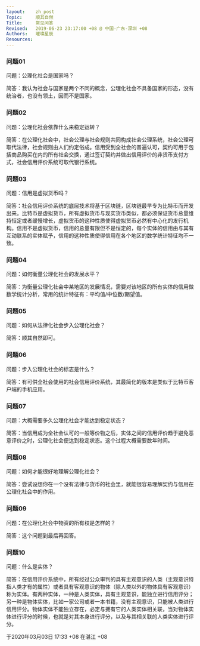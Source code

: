 ```yaml
---
layout:    zh_post
Topic:     顺其自然
Title:     常见问答
Revised:   2019-06-23 23:17:00 +08 @ 中国-广东-深圳 +08
Authors:   璀璨星辰
Resources:
---
```


### 问题01

问题：公理化社会是国家吗？

简答：我认为社会与国家是两个不同的概念，公理化社会不具备国家的形态，没有统治者，也没有领土，因而不是国家。

### 问题02

问题：公理化社会依靠什么来稳定运转？

简答：在公理化社会中，社会公理与社会规则共同构成社会公理系统，社会公理可取代法律，社会规则由人们约定俗成。信用受到全社会的普遍认可，契约可用于包括商品购买在内的所有社会交换，通过签订契约并做出信用评价的非货币支付方式，社会信用评价系统可取代银行系统。

### 问题03

问题：信用是虚拟货币吗？

简答：社会信用评价系统的底层技术将基于区块链，区块链最早专为比特币而开发出来。比特币是虚拟货币，所有虚拟货币与现实货币类似，都必须保证货币总量维持恒定或者缓慢增长，虚拟货币的这种性质使得虚拟货币必然有中心化的发行机构。信用不是虚拟货币，信用的总量有限但不是恒定的，每个实体的信用由与其有互动联系的实体赋予，信用的这种性质使得信用在各个地区的数学统计特征均不一致。

### 问题04

问题：如何衡量公理化社会的发展水平？

简答：为衡量公理化社会中某地区的发展情况，需要对该地区的所有实体的信用做数学统计分析，常用的统计特征有：平均值/中位数/期望值。

### 问题05

问题：如何从法律化社会步入公理化社会？

简答：顺其自然即可。

### 问题06

问题：步入公理化社会的标志是什么？

简答：有可供全社会使用的社会信用评价系统，其最简化的版本是类似于比特币客户端的手机应用。

### 问题07

问题：大概需要多久公理化社会才能达到稳定状态？

简答：当信用成为全社会认可的一般等价物之后，实体之间的信用评价趋于避免恶意评价之时，公理化社会便达到稳定状态。这个过程大概需要数年时间。

### 问题08

问题：如何才能很好地理解公理化社会？

简答：尝试设想你在一个没有法律与货币的社会里，就能很容易理解契约与信用在公理化社会中的作用。

### 问题09

问题：在公理化社会中物资的所有权是怎样的？

简答：这个问题到最后再回答。

### 问题10

问题：什么是实体？

简答：在信用评价系统中，所有经过公众审判的具有主观意识的人类（主观意识特指人类才有的属性）或者具有客观意识的物体（除人类以外的物体具有客观意识）称为实体。有两种实体，一种是人类实体，具有主观意识，能独立进行信用评分；另一种是物体实体，比如一家公司或者一本书籍，没有主观意识，只能被人类进行信用评分。物体实体不能独立存在，必定与拥有它的人类实体相关联，当对物体实体进行评分的时候，也就是对其本身进行评分，以及与其相关联的人类实体进行评分。

于2020年03月03日 17:33 +08 在湛江 +08

